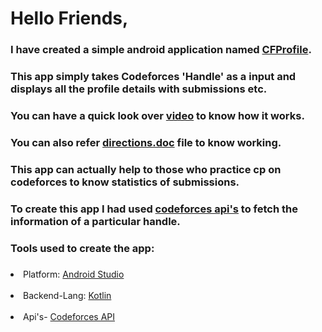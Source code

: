 # Hello Friends, 
### I have created a simple android application named <a href = "https://drive.google.com/file/d/1Ovav_0SxtLb8ODkvRsFXXDvBk5qfjXVH/view?usp=sharing">CFProfile</a>.
### This app simply takes Codeforces 'Handle' as a input and displays all the profile details with submissions etc.
### You can have a quick look over <a href = "https://drive.google.com/file/d/1j-xl-xIZVd6eo0iTopjgs1xf1wfGlRvx/view?usp=sharing" target = _blank>video</a> to know how it works.
### You can also refer <a href = "https://docs.google.com/document/d/1J9Y9oUcCp3WzyO1ypYGlFhhHyoWCjFW0-XYPnjTGdgQ/edit?usp=sharing">directions.doc</a> file to know working.
### This app can actually help to those who practice cp on codeforces to know statistics of submissions.
### To create this app I had used <a href = "https://codeforces.com/apiHelp" target = _blank>codeforces api's</a> to fetch the information of a particular handle.
### Tools used to create the app:
### <ol>
<li>Platform: <a href = "https://developer.android.com/studio" target = _blank>Android Studio</a></li><br>
<li>Backend-Lang: <a href = "https://developer.android.com/kotlin?gclsrc=aw.ds&gclid=CjwKCAjwy42FBhB2EiwAJY0yQs3o8U-t9sR2gml9jNy1vScWUfl2eVlwOc-3SNpPzOeMRr4txjLwhRoCfoMQAvD_BwE" target = _blank>Kotlin</a></li><br>
<li>Api's- <a href = "https://codeforces.com/apiHelp" target = _blank>Codeforces API</a></li><br>
</ol> 
